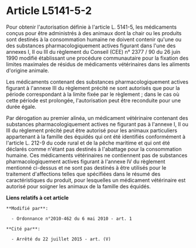 # Article L5141-5-2

Pour obtenir l'autorisation définie à l'article L. 5141-5, les médicaments conçus pour être administrés à des animaux dont la
chair ou les produits sont destinés à la consommation humaine ne doivent contenir qu'une ou des substances
pharmacologiquement actives figurant dans l'une des annexes I, II ou III du règlement du Conseil (CEE) n° 2377 / 90 du 26
juin 1990 modifié établissant une procédure communautaire pour la fixation des limites maximales de résidus de médicaments
vétérinaires dans les aliments d'origine animale. 

Les médicaments contenant des substances pharmacologiquement actives figurant à l'annexe III du règlement précité ne sont
autorisés que pour la période correspondant à la limite fixée par le règlement ; dans le cas où cette période est prolongée,
l'autorisation peut être reconduite pour une durée égale. 

Par dérogation au premier alinéa, un médicament vétérinaire contenant des substances pharmacologiquement actives ne figurant
pas à l'annexe I, II ou III du règlement précité peut être autorisé pour les animaux particuliers appartenant à la famille
des équidés qui ont été identifiés conformément à  l'article L. 212-9 du code rural et de la pêche maritime et qui ont été
déclarés comme n'étant pas destinés à l'abattage pour la consommation humaine. Ces médicaments vétérinaires ne contiennent
pas de substances pharmacologiquement actives figurant à l'annexe IV du règlement mentionné ci-dessus et ne sont pas destinés
à être utilisés pour le traitement d'affections telles que spécifiées dans le résumé des caractéristiques du produit, pour
lesquelles un médicament vétérinaire est autorisé pour soigner les animaux de la famille des équidés.

**Liens relatifs à cet article**

	**Modifié par**:

	  - Ordonnance n°2010-462 du 6 mai 2010 - art. 1

	**Cité par**:

	  - Arrêté du 22 juillet 2015 - art. (V)
